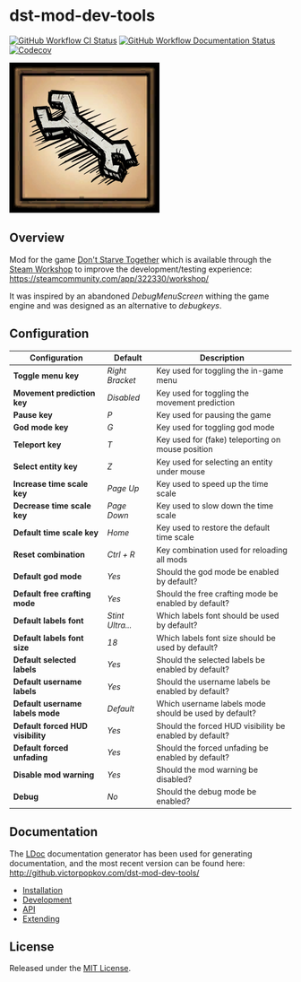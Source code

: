 # dst-mod-dev-tools

[![GitHub Workflow CI Status][]](https://github.com/victorpopkov/dst-mod-dev-tools/actions?query=workflow%3ACI)
[![GitHub Workflow Documentation Status][]](https://github.com/victorpopkov/dst-mod-dev-tools/actions?query=workflow%3ADocumentation)
[![Codecov][]](https://codecov.io/gh/victorpopkov/dst-mod-dev-tools)

[![Dev Tools](preview.png)](https://steamcommunity.com/app/322330/workshop/)

## Overview

Mod for the game [Don't Starve Together][] which is available through the
[Steam Workshop][] to improve the development/testing experience:
https://steamcommunity.com/app/322330/workshop/

It was inspired by an abandoned _DebugMenuScreen_ withing the game engine and
was designed as an alternative to _debugkeys_.

## Configuration

| Configuration                     | Default          | Description                                             |
| --------------------------------- | ---------------- | ------------------------------------------------------- |
| **Toggle menu key**               | _Right Bracket_  | Key used for toggling the in-game menu                  |
| **Movement prediction key**       | _Disabled_       | Key used for toggling the movement prediction           |
| **Pause key**                     | _P_              | Key used for pausing the game                           |
| **God mode key**                  | _G_              | Key used for toggling god mode                          |
| **Teleport key**                  | _T_              | Key used for (fake) teleporting on mouse position       |
| **Select entity key**             | _Z_              | Key used for selecting an entity under mouse            |
| **Increase time scale key**       | _Page Up_        | Key used to speed up the time scale                     |
| **Decrease time scale key**       | _Page Down_      | Key used to slow down the time scale                    |
| **Default time scale key**        | _Home_           | Key used to restore the default time scale              |
| **Reset combination**             | _Ctrl + R_       | Key combination used for reloading all mods             |
| **Default god mode**              | _Yes_            | Should the god mode be enabled by default?              |
| **Default free crafting mode**    | _Yes_            | Should the free crafting mode be enabled by default?    |
| **Default labels font**           | _Stint Ultra..._ | Which labels font should be used by default?            |
| **Default labels font size**      | _18_             | Which labels font size should be used by default?       |
| **Default selected labels**       | _Yes_            | Should the selected labels be enabled by default?       |
| **Default username labels**       | _Yes_            | Should the username labels be enabled by default?       |
| **Default username labels mode**  | _Default_        | Which username labels mode should be used by default?   |
| **Default forced HUD visibility** | _Yes_            | Should the forced HUD visibility be enabled by default? |
| **Default forced unfading**       | _Yes_            | Should the forced unfading be enabled by default?       |
| **Disable mod warning**           | _Yes_            | Should the mod warning be disabled?                     |
| **Debug**                         | _No_             | Should the debug mode be enabled?                       |

## Documentation

The [LDoc][] documentation generator has been used for generating documentation,
and the most recent version can be found here:
http://github.victorpopkov.com/dst-mod-dev-tools/

- [Installation](readme/01-installation.md)
- [Development](readme/02-development.md)
- [API](readme/03-api.md)
- [Extending](readme/04-extending.md)

## License

Released under the [MIT License](https://opensource.org/licenses/MIT).

[codecov]: https://img.shields.io/codecov/c/github/victorpopkov/dst-mod-dev-tools.svg
[don't starve together]: https://www.klei.com/games/dont-starve-together
[github workflow ci status]: https://img.shields.io/github/workflow/status/victorpopkov/dst-mod-dev-tools/CI?label=CI
[github workflow documentation status]: https://img.shields.io/github/workflow/status/victorpopkov/dst-mod-dev-tools/Documentation?label=Documentation
[ldoc]: https://stevedonovan.github.io/ldoc/
[steam workshop]: https://steamcommunity.com/app/322330/workshop/

